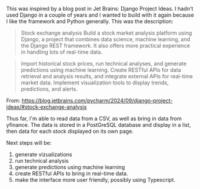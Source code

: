 This was inspired by a blog post in Jet Brains: Django Project Ideas. I hadn't used Django in a couple of years and I wanted to build with it again because I like the framework and Python generally. This was the description: 

>Stock exchange analysis
Build a stock market analysis platform using Django, a project that combines data science, machine learning, and the Django REST framework. It also offers more practical experience in handling lots of real-time data. 

>Import historical stock prices, run technical analyses, and generate predictions using machine learning. Create RESTful APIs for data retrieval and analysis results, and integrate external APIs for real-time market data. Implement visualization tools to display trends, predictions, and alerts.

From: https://blog.jetbrains.com/pycharm/2024/09/django-project-ideas/#stock-exchange-analysis

Thus far, I'm able to read data from a CSV, as well as bring in data from yfinance. The data is stored in a PostGreSQL database and display in a list, then data for each stock displayed on its own page. 

Next steps will be: 
1) generate vizualizations
2) run technical analysis
3) generate predictions using machine learning
4) create RESTful APIs to bring in real-time data. 
5) make the interface more user friendly, possibly using Typescript. 